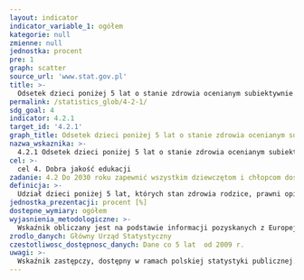 ```yaml
---
layout: indicator
indicator_variable_1: ogółem
kategorie: null
zmienne: null
jednostka: procent
pre: 1
graph: scatter
source_url: 'www.stat.gov.pl'
title: >-
  Odsetek dzieci poniżej 5 lat o stanie zdrowia ocenianym subiektywnie jako bardzo dobre lub dobre
permalink: /statistics_glob/4-2-1/
sdg_goal: 4
indicator: 4.2.1
target_id: '4.2.1'
graph_title: Odsetek dzieci poniżej 5 lat o stanie zdrowia ocenianym subiektywnie jako bardzo dobre lub dobre
nazwa_wskaznika: >-
  4.2.1 Odsetek dzieci poniżej 5 lat o stanie zdrowia ocenianym subiektywnie jako bardzo dobre lub dobre
cel: >-
  cel 4. Dobra jakość edukacji
zadanie: 4.2 Do 2030 roku zapewnić wszystkim dziewczętom i chłopcom dostęp do wysokiej jakości rozwoju we wczesnym dzieciństwie, opieki i edukacji przedszkolnej przygotowującej do rozpoczęcia edukacji na poziomie podstawowym
definicja: >-
  Udział dzieci poniżej 5 lat, których stan zdrowia rodzice, prawni opiekunowie lub najbliżsi krewni ocenili jako bardzo dobry lub dobry w ogólnej liczbie dzieci poniżej 5 lat objętych badaniem.
jednostka_prezentacji: procent [%]
dostepne_wymiary: ogółem
wyjasnienia_metodologiczne: >-
  Wskaźnik obliczany jest na podstawie informacji pozyskanych z Europejskiego Ankietowego Badania Zdrowia (EHIS). Badanie to obejmuje osoby w wieku 15 lat i więcej w gospodarstwach domowych, mieszkające na terytorium danego kraju. W Polsce badaniem zostały objęte również dzieci w wieku 0-14 lat.Zgodnie z rekomendacjami Światowej Organizacji Zdrowia (WHO) pierwsze pytanie skierowane do respondenda w ankiecie EHIS dotyczy samooceny stanu zdrowia, tj. jak dana osoba postrzega i ocenia swoje własne zdrowie. W przypadku młodzieży i osób dorosłych (w wieku 15 lat i więcej) wymagane było uzyskanie odpowiedzi bezpośrednio od pytanego. W przypadku dzieci do lat 15 informacji na ich temat mogli udzielać rodzice, prawni opiekunowie oraz najbliżsi krewni. Kategorie odpowiedzi zastosowane w tym pytaniu to: bardzo dobre, dobre, takie sobie (ani dobre, ani złe), złe i bardzo złe.
zrodlo_danych: Główny Urząd Statystyczny
czestotliwosc_dostępnosc_danych: Dane co 5 lat  od 2009 r.
uwagi: >-
  Wskaźnik zastępczy, dostępny w ramach polskiej statystyki publicznej. Wskaźnikiem zasadniczym, przyjętym przez ONZ, monitorującym cel 4.2 Agendy 2030, jest wskaźnik 4.2.1 Odsetek dzieci poniżej 5 lat zdrowo się rozwijających, kształcących się i cieszących się dobrym samopoczuciem psychospołecznym, wg płci
---
```

